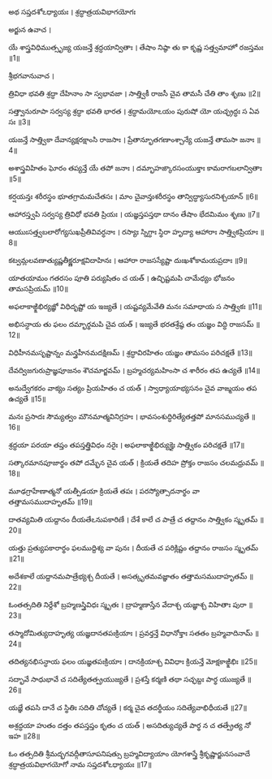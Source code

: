 అథ సప్తదశోఽధ్యాయః ।
శ్రద్ధాత్రయవిభాగయోగః

అర్జున ఉవాచ ।

యే శాస్త్రవిధిముత్సృజ్య యజన్తే శ్రద్ధయాన్వితాః ।
తేషాం నిష్ఠా తు కా కృష్ణ సత్త్వమాహో రజస్తమః ॥1॥

శ్రీభగవానువాచ ।

త్రివిధా భవతి శ్రద్ధా దేహినాం సా స్వభావజా ।
సాత్త్వికీ రాజసీ చైవ తామసీ చేతి తాం శృణు ॥2॥

సత్త్వానురూపా సర్వస్య శ్రద్ధా భవతి భారత ।
శ్రద్ధామయోఽయం పురుషో యో యచ్ఛ్రద్ధః స ఏవ సః ॥3॥

యజన్తే సాత్త్వికా దేవాన్యక్షరక్షాంసి రాజసాః ।
ప్రేతాన్భూతగణాంశ్చాన్యే యజన్తే తామసా జనాః ॥4॥

అశాస్త్రవిహితం ఘోరం తప్యన్తే యే తపో జనాః ।
దమ్భాహఙ్కారసంయుక్తాః కామరాగబలాన్వితాః ॥5॥

కర్షయన్తః శరీరస్థం భూతగ్రామమచేతసః ।
మాం చైవాన్తఃశరీరస్థం తాన్విద్ధ్యాసురనిశ్చయాన్ ॥6॥

ఆహారస్త్వపి సర్వస్య త్రివిధో భవతి ప్రియః ।
యజ్ఞస్తపస్తథా దానం తేషాం భేదమిమం శృణు ॥7॥

ఆయుఃసత్త్వబలారోగ్యసుఖప్రీతివివర్ధనాః ।
రస్యాః స్నిగ్ధాః స్థిరా హృద్యా ఆహారాః సాత్త్వికప్రియాః ॥8॥

కట్వమ్లలవణాత్యుష్ణతీక్ష్ణరూక్షవిదాహినః ।
ఆహారా రాజసస్యేష్టా దుఃఖశోకామయప్రదాః ॥9॥

యాతయామం గతరసం పూతి పర్యుషితం చ యత్ ।
ఉచ్ఛిష్టమపి చామేధ్యం భోజనం తామసప్రియమ్ ॥10॥

అఫలాకాఙ్క్షిభిర్యజ్ఞో విధిదృష్టో య ఇజ్యతే ।
యష్టవ్యమేవేతి మనః సమాధాయ స సాత్త్వికః ॥11॥

అభిసన్ధాయ తు ఫలం దమ్భార్థమపి చైవ యత్ ।
ఇజ్యతే భరతశ్రేష్ఠ తం యజ్ఞం విద్ధి రాజసమ్ ॥12॥

విధిహీనమసృష్టాన్నం మన్త్రహీనమదక్షిణమ్ ।
శ్రద్ధావిరహితం యజ్ఞం తామసం పరిచక్షతే ॥13॥

దేవద్విజగురుప్రాజ్ఞపూజనం శౌచమార్జవమ్ ।
బ్రహ్మచర్యమహింసా చ శారీరం తప ఉచ్యతే ॥14॥

అనుద్వేగకరం వాక్యం సత్యం ప్రియహితం చ యత్ ।
స్వాధ్యాయాభ్యసనం చైవ వాఙ్మయం తప ఉచ్యతే ॥15॥

మనః ప్రసాదః సౌమ్యత్వం మౌనమాత్మవినిగ్రహః ।
భావసంశుద్ధిరిత్యేతత్తపో మానసముచ్యతే ॥16॥

శ్రద్ధయా పరయా తప్తం తపస్తత్త్రివిధం నరైః ।
అఫలాకాఙ్క్షిభిర్యుక్తైః సాత్త్వికం పరిచక్షతే ॥17॥

సత్కారమానపూజార్థం తపో దమ్భేన చైవ యత్ ।
క్రియతే తదిహ ప్రోక్తం రాజసం చలమధ్రువమ్ ॥18॥

మూఢగ్రాహేణాత్మనో యత్పీడయా క్రియతే తపః ।
పరస్యోత్సాదనార్థం వా తత్తామసముదాహృతమ్ ॥19॥

దాతవ్యమితి యద్దానం దీయతేఽనుపకారిణే ।
దేశే కాలే చ పాత్రే చ తద్దానం సాత్త్వికం స్మృతమ్ ॥20॥

యత్తు ప్రత్యుపకారార్థం ఫలముద్దిశ్య వా పునః ।
దీయతే చ పరిక్లిష్టం తద్దానం రాజసం స్మృతమ్ ॥21॥

అదేశకాలే యద్దానమపాత్రేభ్యశ్చ దీయతే ।
అసత్కృతమవజ్ఞాతం తత్తామసముదాహృతమ్ ॥22॥

ఓంతత్సదితి నిర్దేశో బ్రహ్మణస్త్రివిధః స్మృతః ।
బ్రాహ్మణాస్తేన వేదాశ్చ యజ్ఞాశ్చ విహితాః పురా ॥23॥

తస్మాదోమిత్యుదాహృత్య యజ్ఞదానతపఃక్రియాః ।
ప్రవర్తన్తే విధానోక్తాః సతతం బ్రహ్మవాదినామ్ ॥24॥

తదిత్యనభిసన్ధాయ ఫలం యజ్ఞతపఃక్రియాః ।
దానక్రియాశ్చ వివిధాః క్రియన్తే మోక్షకాఙ్క్షిభిః ॥25॥

సద్భావే సాధుభావే చ సదిత్యేతత్ప్రయుజ్యతే ।
ప్రశస్తే కర్మణి తథా సచ్ఛబ్దః పార్థ యుజ్యతే ॥26॥

యజ్ఞే తపసి దానే చ స్థితిః సదితి చోచ్యతే ।
కర్మ చైవ తదర్థీయం సదిత్యేవాభిధీయతే ॥27॥

అశ్రద్ధయా హుతం దత్తం తపస్తప్తం కృతం చ యత్ ।
అసదిత్యుచ్యతే పార్థ న చ తత్ప్రేత్య నో ఇహ ॥28॥


ఓం తత్సదితి శ్రీమద్భగవద్గీతాసూపనిషత్సు
బ్రహ్మవిద్యాయాం యోగశాస్త్రే శ్రీకృష్ణార్జునసంవాదే
శ్రద్ధాత్రయవిభాగయోగో నామ సప్తదశోఽధ్యాయః ॥17॥